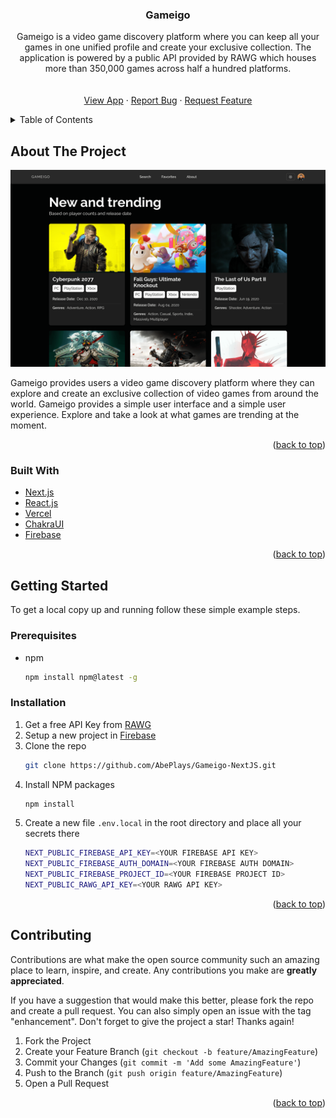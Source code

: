 <div align="center">
  <h3 align="center">Gameigo</h3>
  <p align="center">
    Gameigo is a video game discovery platform where you can keep all your games in one unified profile and create your exclusive collection. The application is powered by a public API provided by RAWG which houses more than 350,000 games across half a hundred platforms.
    <br />
    <br />
    <br />
    <a href="https://gameigo.vercel.app/about">View App</a>
    ·
    <a href="https://github.com/AbePlays/Gameigo-NextJS/issues">Report Bug</a>
    ·
    <a href="https://github.com/AbePlays/Gameigo-NextJS/issues">Request Feature</a>
  </p>
</div>

<!-- TABLE OF CONTENTS -->
<details>
  <summary>Table of Contents</summary>
  <ol>
    <li>
      <a href="#about-the-project">About The Project</a>
      <ul>
        <li><a href="#built-with">Built With</a></li>
      </ul>
    </li>
    <li>
      <a href="#getting-started">Getting Started</a>
      <ul>
        <li><a href="#prerequisites">Prerequisites</a></li>
        <li><a href="#installation">Installation</a></li>
      </ul>
    </li>
    <li><a href="#contributing">Contributing</a></li
  </ol>
</details>

<!-- ABOUT THE PROJECT -->

## About The Project

[![Product Name Screen Shot][product-screenshot]](https://example.com)

Gameigo provides users a video game discovery platform where they can explore and create an exclusive collection of video games from around the world. Gameigo provides a simple user interface and a simple user experience. Explore and take a look at what games are trending at the moment.

<p align="right">(<a href="#top">back to top</a>)</p>

### Built With

- [Next.js](https://nextjs.org/)
- [React.js](https://reactjs.org/)
- [Vercel](https://vercel.com)
- [ChakraUI](https://chakra-ui.com/)
- [Firebase](https://firebase.google.com/)

<p align="right">(<a href="#top">back to top</a>)</p>

<!-- GETTING STARTED -->

## Getting Started

To get a local copy up and running follow these simple example steps.

### Prerequisites

- npm
  ```sh
  npm install npm@latest -g
  ```

### Installation

1. Get a free API Key from [RAWG](https://rawg.io/apidocs)
2. Setup a new project in [Firebase](https://firebase.google.com/)
3. Clone the repo
   ```sh
   git clone https://github.com/AbePlays/Gameigo-NextJS.git
   ```
4. Install NPM packages
   ```sh
   npm install
   ```
5. Create a new file `.env.local` in the root directory and place all your secrets there
   ```sh
   NEXT_PUBLIC_FIREBASE_API_KEY=<YOUR FIREBASE API KEY>
   NEXT_PUBLIC_FIREBASE_AUTH_DOMAIN=<YOUR FIREBASE AUTH DOMAIN>
   NEXT_PUBLIC_FIREBASE_PROJECT_ID=<YOUR FIREBASE PROJECT ID>
   NEXT_PUBLIC_RAWG_API_KEY=<YOUR RAWG API KEY>
   ```

<p align="right">(<a href="#top">back to top</a>)</p>

<!-- CONTRIBUTING -->

## Contributing

Contributions are what make the open source community such an amazing place to learn, inspire, and create. Any contributions you make are **greatly appreciated**.

If you have a suggestion that would make this better, please fork the repo and create a pull request. You can also simply open an issue with the tag "enhancement".
Don't forget to give the project a star! Thanks again!

1. Fork the Project
2. Create your Feature Branch (`git checkout -b feature/AmazingFeature`)
3. Commit your Changes (`git commit -m 'Add some AmazingFeature'`)
4. Push to the Branch (`git push origin feature/AmazingFeature`)
5. Open a Pull Request

<p align="right">(<a href="#top">back to top</a>)</p>

<!-- MARKDOWN LINKS & IMAGES -->
<!-- https://www.markdownguide.org/basic-syntax/#reference-style-links -->

[license-url]: https://github.com/github_username/repo_name/blob/master/LICENSE.txt
[linkedin-shield]: https://img.shields.io/badge/-LinkedIn-black.svg?style=for-the-badge&logo=linkedin&colorB=555
[linkedin-url]: https://linkedin.com/in/linkedin_username
[product-screenshot]: public/images/home.png
